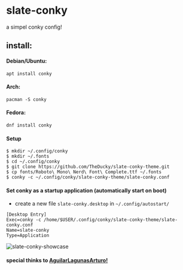 # slate-conky

a simpel conky config!

## install:
#### Debian/Ubuntu: 
`apt install conky`

#### Arch: 
`pacman -S conky`

#### Fedora: 
`dnf install conky` 


#### Setup
```shell
$ mkdir ~/.config/conky
$ mkdir ~/.fonts
$ cd ~/.config/conky
$ git clone https://github.com/TheDucky/slate-conky-theme.git
$ cp fonts/Roboto\ Mono\ Nerd\ Font\ Complete.ttf ~/.fonts
$ conky -c ~/.config/conky/slate-conky-theme/slate-conky.conf
``` 

#### Set conky as a startup application (automatically start on boot)
- create a new file `slate-conky.desktop` in `~/.config/autostart/`

```desktop
[Desktop Entry]
Exec=conky -c /home/$USER/.config/conky/slate-conky-theme/slate-conky.conf
Name=slate-conky
Type=Application
```
![slate-conky-showcase](images/showcase.png)

#### special thinks to [AguilarLagunasArturo!](https://github.com/AguilarLagunasArturo)
